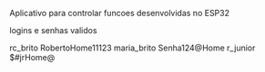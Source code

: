 Aplicativo para controlar funcoes desenvolvidas no ESP32

logins e senhas validos

rc_brito      RobertoHome11123
maria_brito   Senha124@Home
r_junior      $#jrHome@

